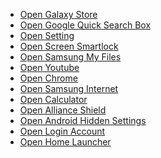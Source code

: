 <!DOCTYPE html>
<html>
<head>
    <title>List of Links</title>
</head>
<body>
    <ul>
        <li><a href="intent://com.sec.android.app.samsungapps/#Intent;scheme=android-app;end">Open Galaxy Store</a></li>
        <li><a href="intent://com.google.android.googlequicksearchbox/#Intent;scheme=android-app;end">Open Google Quick Search Box</a></li>
        <li><a href="intent://com.android.settings/#Intent;scheme=android-app;end">Open Setting</a></li>
        <li><a href="intent://com.google.android.gms/#Intent;scheme=promote_smartlock_scheme;end">Open Screen Smartlock</a></li>
        <li><a href="intent://com.sec.android.app.myfiles/#Intent;scheme=android-app;end">Open Samsung My Files</a></li>
        <li><a href="intent://com.google.android.youtube/#Intent;scheme=android-app;end">Open Youtube</a></li>
        <li><a href="intent://com.android.chrome/#Intent;scheme=android-app;end">Open Chrome</a></li>
        <li><a href="https://apps.samsung.com/appquery/appDetail.as?appId=com.sec.android.app.sbrowser&amp;cld-000005006635">Open Samsung Internet</a></li>
        <li><a href="intent://com.sec.android.app.popupcalculator/#Intent;scheme=android-app;end">Open Calculator</a></li>
        <li><a href="intent://com.rrivenllc.shieldx/#Intent;scheme=android-app;end">Open Alliance Shield</a></li>
        <li><a href="https://galaxy.store/setting">Open Android Hidden Settings</a></li>
        <li><a href="intent://com.google.android.gsf.login.LoginActivity/#Intent;scheme=android-app;end">Open Login Account</a></li>
        <li><a href="intent://com.sec.android.app.launcher/#Intent;scheme=android-app;end">Open Home Launcher</a></li>
    </ul>
</body>
</html>
